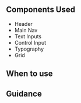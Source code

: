 ## Components Used

- Header
- Main Nav
- Text Inputs
- Control Input
- Typography
- Grid

## When to use


## Guidance
